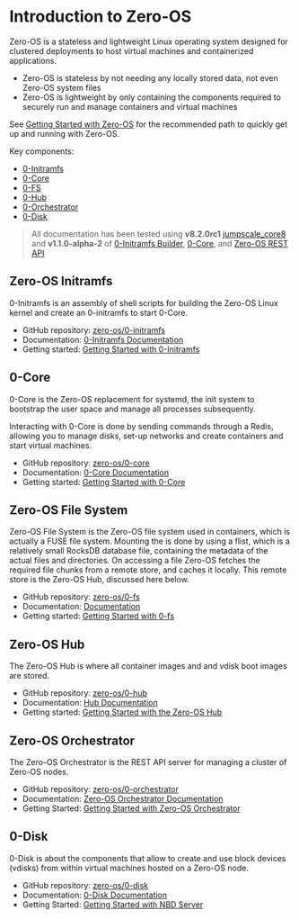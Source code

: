 # Introduction to Zero-OS

Zero-OS is a stateless and lightweight Linux operating system designed for clustered deployments to host virtual machines and containerized applications.

- Zero-OS is stateless by not needing any locally stored data, not even Zero-OS system files
- Zero-OS is lightweight by only containing the components required to securely run and manage containers and virtual machines

See [Getting Started with Zero-OS](gettingstarted/gettingstarted.md) for the recommended path to quickly get up and running with Zero-OS.

Key components:

- [0-Initramfs](#0-initramfs)
- [0-Core](#0-core)
- [0-FS](#0-fs)
- [0-Hub](#0-hub)
- [0-Orchestrator](#0-orchestrator)
- [0-Disk](#0-disk)

> All documentation has been tested using **v8.2.0rc1** [jumpscale_core8](https://github.com/Jumpscale/jumpscale_core8/tree/v8.2.0rc1) and **v1.1.0-alpha-2** of [0-Initramfs Builder](https://github.com/zero-os/0-initramfs/releases/tag/v1.1.0-alpha-2), [0-Core](https://github.com/zero-os/0-core/releases/tag/v1.1.0-alpha-2), [](https://github.com/zero-os/0-fs/releases/tag/v1.1.0-alpha-2) and [Zero-OS REST API](https://github.com/zero-OS/0-disk/releases/tag/v1.1.0-alpha-2)

<a id="0-initramfs"></a>
## Zero-OS Initramfs

0-Initramfs is an assembly of shell scripts for building the Zero-OS Linux kernel and create an 0-initramfs to start 0-Core.

- GitHub repository: [zero-os/0-initramfs](https://github.com/zero-os/0-initramfs)
- Documentation: [0-Initramfs Documentation](https://github.com/zero-os/0-initramfs/blob/master/docs/SUMMARY.md)
- Getting started: [Getting Started with 0-Initramfs](https://github.com/zero-os/0-initramfs/blob/master/docs/gettingstarted/gettingstarted.md)

<a id="0-core"></a>
## 0-Core

0-Core is the Zero-OS replacement for systemd, the init system to bootstrap the user space and manage all processes subsequently.

Interacting with 0-Core is done by sending commands through a Redis, allowing you to manage disks, set-up networks and create containers and start virtual machines.

- GitHub repository: [zero-os/0-core](https://github.com/zero-os/0-core)
- Documentation: [0-Core Documentation](https://github.com/zero-os/0-core/blob/master/docs/SUMMARY.md)
- Getting started: [Getting Started with 0-Core](https://github.com/zero-os/0-core/blob/master/docs/gettingstarted/README.md)

<a id="0-fs"></a>
## Zero-OS File System

Zero-OS File System is the Zero-OS file system used in containers, which is actually a FUSE file system. Mounting the  is done by using a flist, which is a relatively small RocksDB database file, containing the metadata of the actual files and directories. On accessing a file Zero-OS fetches the required file chunks from a remote store, and caches it locally. This remote store is the Zero-OS Hub, discussed here below.

- GitHub repository: [zero-os/0-fs](https://github.com/zero-os/0-fs)
- Documentation: [ Documentation](https://github.com/zero-os/0-fs/blob/master/docs/SUMMARY.md)
- Getting started: [Getting Started with 0-fs](https://github.com/zero-os/0-fs/blob/master/docs/gettingstarted/README.md)

<a id="0-hub"></a>
## Zero-OS Hub

The Zero-OS Hub is where all container images and and vdisk boot images are stored.

- GitHub repository: [zero-os/0-hub](https://github.com/zero-os/0-hub)
- Documentation: [Hub Documentation](https://github.com/zero-os/0-hub/blob/master/docs/SUMMARY.md)
- Getting started: [Getting Started with the Zero-OS Hub](https://github.com/zero-os/0-hub/blob/master/docs/gettingstarted/README.md)

<a id="0-orchestrator"></a>
## Zero-OS Orchestrator

The Zero-OS Orchestrator is the REST API server for managing a cluster of Zero-OS nodes.

- GitHub repository: [zero-os/0-orchestrator](https://github.com/zero-os/0-orchestrator)
- Documentation: [Zero-OS Orchestrator Documentation](https://github.com/zero-OS/0-orchestrator/blob/master/docs/SUMMARY.md)
- Getting Started: [Getting Started with Zero-OS Orchestrator](https://github.com/zero-os/0-orchestrator/blob/master/docs/gettingstarted/README.md)

<a id="0-disk"></a>
## 0-Disk

0-Disk is about the components that allow to create and use block devices (vdisks) from within virtual machines hosted on a Zero-OS node.

- GitHub repository: [zero-os/0-disk](https://github.com/zero-os/0-disk)
- Documentation: [0-Disk Documentation](https://github.com/zero-os/0-disk/blob/master/docs/SUMMARY.md)
- Getting Started: [Getting Started with NBD Server](https://github.com/zero-os/0-disk/blob/master/docs/gettingstarted/gettingstarted.md)
